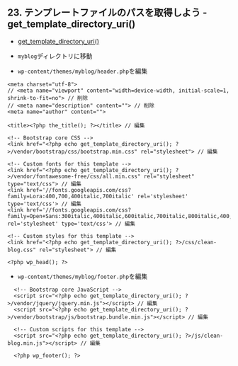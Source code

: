 ## 23. テンプレートファイルのパスを取得しよう - get_template_directory_uri()

+ [get_template_directory_uri()](https://wpdocs.osdn.jp/%E9%96%A2%E6%95%B0%E3%83%AA%E3%83%95%E3%82%A1%E3%83%AC%E3%83%B3%E3%82%B9/get_template_directory_uri)<br>

+ `myblog`ディレクトリに移動<br>

+ `wp-content/themes/myblog/header.php`を編集<br>

```php:header.php
<meta charset="utf-8">
// <meta name="viewport" content="width=device-width, initial-scale=1, shrink-to-fit=no"> // 削除
// <meta name="description" content=""> // 削除
<meta name="author" content="">

<title><?php the_title(); ?></title> // 編集

<!-- Bootstrap core CSS -->
<link href="<?php echo get_template_directory_uri(); ?>/vendor/bootstrap/css/bootstrap.min.css" rel="stylesheet"> // 編集

<!-- Custom fonts for this template -->
<link href="<?php echo get_template_directory_uri(); ?>/vendor/fontawesome-free/css/all.min.css" rel="stylesheet" type="text/css"> // 編集
<link href='//fonts.googleapis.com/css?family=Lora:400,700,400italic,700italic' rel='stylesheet' type='text/css'> // 編集
<link href='//fonts.googleapis.com/css?family=Open+Sans:300italic,400italic,600italic,700italic,800italic,400,300,600,700,800' rel='stylesheet' type='text/css'> // 編集

<!-- Custom styles for this template -->
<link href="<?php echo get_template_directory_uri(); ?>/css/clean-blog.css" rel="stylesheet"> // 編集

<?php wp_head(); ?>
```

+ `wp-content/themes/myblog/footer.php`を編集<br>

```php:footer.php
  <!-- Bootstrap core JavaScript -->
  <script src="<?php echo get_template_directory_uri(); ?>/vendor/jquery/jquery.min.js"></script> // 編集
  <script src="<?php echo get_template_directory_uri(); ?>/vendor/bootstrap/js/bootstrap.bundle.min.js"></script> // 編集

  <!-- Custom scripts for this template -->
  <script src="<?php echo get_template_directory_uri(); ?>/js/clean-blog.min.js"></script> // 編集

  <?php wp_footer(); ?>
```